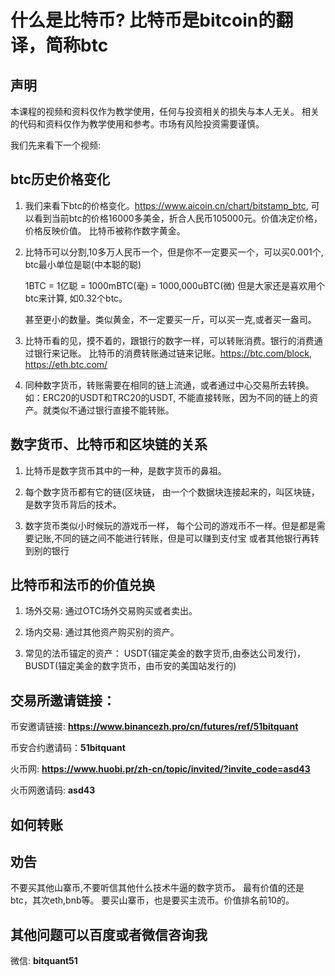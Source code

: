 # 什么是比特币? 比特币是bitcoin的翻译，简称btc

## 声明
本课程的视频和资料仅作为教学使用，任何与投资相关的损失与本人无关。 相关的代码和资料仅作为教学使用和参考。市场有风险投资需要谨慎。

我们先来看下一个视频: 

## btc历史价格变化

1. 我们来看下btc的价格变化。https://www.aicoin.cn/chart/bitstamp_btc,
   可以看到当前btc的价格16000多美金，折合人民币105000元。价值决定价格，价格反映价值。
   比特币被称作数字黄金。

2. 比特币可以分割,10多万人民币一个，但是你不一定要买一个，可以买0.001个,
   btc最小单位是聪(中本聪的聪)
   
   1BTC = 1亿聪 = 1000mBTC(毫) = 1000,000uBTC(微)
   但是大家还是喜欢用个btc来计算, 如0.32个btc。
   
   甚至更小的数量。类似黄金，不一定要买一斤，可以买一克,或者买一盎司。
   
3. 比特币看的见，摸不着的，跟银行的数字一样，可以转账消费。银行的消费通过银行来记账。
   比特币的消费转账通过链来记账。https://btc.com/block, https://eth.btc.com/
  
4. 同种数字货币，转账需要在相同的链上流通，或者通过中心交易所去转换。
   如：ERC20的USDT和TRC20的USDT,
   不能直接转账，因为不同的链上的资产。就类似不通过银行直接不能转账。

## 数字货币、比特币和区块链的关系
1. 比特币是数字货币其中的一种，是数字货币的鼻祖。

2. 每个数字货币都有它的链(区块链，
   由一个个数据块连接起来的，叫区块链，是数字货币背后的技术。
   
3. 数字货币类似小时候玩的游戏币一样，
   每个公司的游戏币不一样。但是都是需要记账,不同的链之间不能进行转账，但是可以赚到支付宝
   或者其他银行再转到别的银行

## 比特币和法币的价值兑换
1. 场外交易: 通过OTC场外交易购买或者卖出。

2. 场内交易: 通过其他资产购买别的资产。

3. 常见的法币锚定的资产： USDT(锚定美金的数字货币,由泰达公司发行)，
   BUSDT(锚定美金的数字货币，由币安的美国站发行的)
  
## 交易所邀请链接：
币安邀请链接: **https://www.binancezh.pro/cn/futures/ref/51bitquant**

币安合约邀请码：**51bitquant**


火币网: **https://www.huobi.pr/zh-cn/topic/invited/?invite_code=asd43**

火币网邀请码: **asd43**

## 如何转账


## 劝告
不要买其他山寨币,不要听信其他什么技术牛逼的数字货币。
最有价值的还是btc，其次eth,bnb等。
要买山寨币，也是要买主流币。价值排名前10的。

## 其他问题可以百度或者微信咨询我
微信: **bitquant51**




